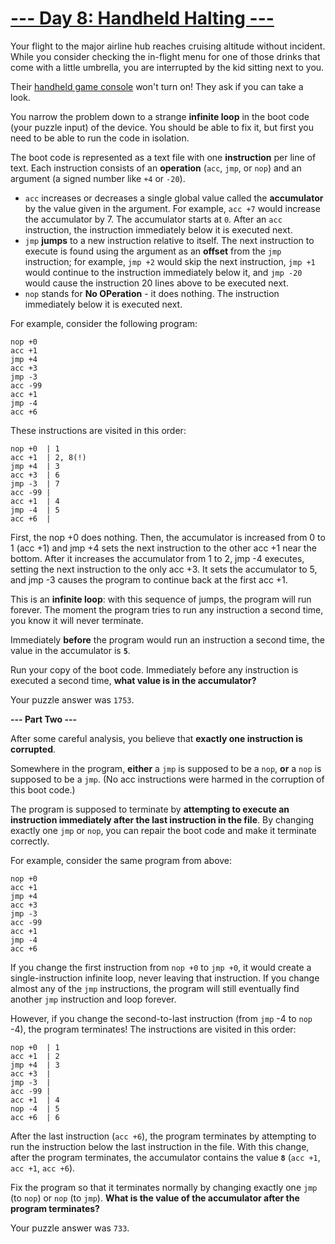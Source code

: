 
# [--- Day 8: Handheld Halting ---](http://adventofcode.com/2020/day/8)

Your flight to the major airline hub reaches cruising altitude without incident. While you consider checking the in-flight menu for one of those drinks that come with a little umbrella, you are interrupted by the kid sitting next to you.

Their [handheld game console](https://en.wikipedia.org/wiki/Handheld_game_console) won't turn on! They ask if you can take a look.

You narrow the problem down to a strange **infinite loop** in the boot code (your puzzle input) of the device. You should be able to fix it, but first you need to be able to run the code in isolation.

The boot code is represented as a text file with one **instruction** per line of text. Each instruction consists of an **operation** (``acc``, ``jmp``, or ``nop``) and an argument (a signed number like ``+4`` or ``-20``).

  - ``acc`` increases or decreases a single global value called the **accumulator** by the value given in the argument. 
    For example, ``acc +7`` would increase the accumulator by 7. The accumulator starts at ``0``. After an ``acc`` instruction, the instruction immediately below it is executed next.
  - ``jmp`` **jumps** to a new instruction relative to itself. The next instruction to execute is found using the argument as an **offset** from the ``jmp`` instruction; for example, ``jmp +2`` would skip the next instruction, ``jmp +1`` would continue to the instruction immediately below it, and ``jmp -20`` would cause the instruction 20 lines above to be executed next.
  - ``nop`` stands for **No OPeration** - it does nothing. The instruction immediately below it is executed next.

For example, consider the following program:

```
nop +0
acc +1
jmp +4
acc +3
jmp -3
acc -99
acc +1
jmp -4
acc +6
```

These instructions are visited in this order:

```
nop +0  | 1
acc +1  | 2, 8(!)
jmp +4  | 3
acc +3  | 6
jmp -3  | 7
acc -99 |
acc +1  | 4
jmp -4  | 5
acc +6  |
```

First, the nop +0 does nothing. Then, the accumulator is increased from 0 to 1 (acc +1) and jmp +4 sets the next instruction to the other acc +1 near the bottom. After it increases the accumulator from 1 to 2, jmp -4 executes, setting the next instruction to the only acc +3. It sets the accumulator to 5, and jmp -3 causes the program to continue back at the first acc +1.

This is an **infinite loop**: with this sequence of jumps, the program will run forever. The moment the program tries to run any instruction a second time, you know it will never terminate.

Immediately **before** the program would run an instruction a second time, the value in the accumulator is **``5``**.

Run your copy of the boot code. Immediately before any instruction is executed a second time, **what value is in the accumulator?**

Your puzzle answer was ``1753``.

**--- Part Two ---**

After some careful analysis, you believe that **exactly one instruction is corrupted**.

Somewhere in the program, **either** a ``jmp`` is supposed to be a ``nop``, **or** a ``nop`` is supposed to be a ``jmp``. (No acc instructions were harmed in the corruption of this boot code.)

The program is supposed to terminate by **attempting to execute an instruction immediately after the last instruction in the file**. By changing exactly one ``jmp`` or ``nop``, you can repair the boot code and make it terminate correctly.

For example, consider the same program from above:

```
nop +0
acc +1
jmp +4
acc +3
jmp -3
acc -99
acc +1
jmp -4
acc +6
```

If you change the first instruction from ``nop +0`` to ``jmp +0``, it would create a single-instruction infinite loop, never leaving that instruction. If you change almost any of the ``jmp`` instructions, the program will still eventually find another ``jmp`` instruction and loop forever.

However, if you change the second-to-last instruction (from ``jmp`` -4 to ``nop`` -4), the program terminates! The instructions are visited in this order:

```
nop +0  | 1
acc +1  | 2
jmp +4  | 3
acc +3  |
jmp -3  |
acc -99 |
acc +1  | 4
nop -4  | 5
acc +6  | 6
```

After the last instruction (``acc +6``), the program terminates by attempting to run the instruction below the last instruction in the file. With this change, after the program terminates, the accumulator contains the value **``8``** (``acc +1``, ``acc +1``, ``acc +6``).

Fix the program so that it terminates normally by changing exactly one ``jmp`` (to ``nop``) or ``nop`` (to ``jmp``). 
**What is the value of the accumulator after the program terminates?**

Your puzzle answer was ``733``.
